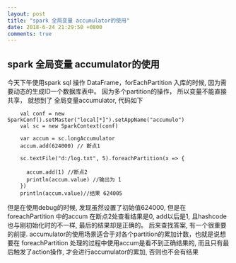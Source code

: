 ```yaml
---
layout: post
title: "spark 全局变量 accumulator的使用"
date: 2018-6-24 21:29:50 +0800
comments: true
---
```


## spark 全局变量 accumulator的使用

今天下午使用spark sql 操作 DataFrame，forEachPartition 入库的时候, 因为需要动态的生成ID一个数据库表中。
因为多个partition的操作， 所以变量不能直接共享， 就想到了 全局变量accumulator, 代码如下
```
    val conf = new SparkConf().setMaster("local[*]").setAppName("accumulo")
    val sc = new SparkContext(conf)

    var accum = sc.longAccumulator
    accum.add(624000) // 断点1

    sc.textFile("d:/log.txt", 5).foreachPartition(x => {

      accum.add(1) //断点2
      println(accum.value) //输出为 1
    })
    println(accum.value)//结果 624005
```

但是在使用debug的时候, 发现虽然设置了初始值624000, 但是在 foreachPartition 中的accum 在断点2处查看结果是0, add以后是1, 且hashcode也与刚初始化时的不一样,
最后的结果却是正确的。
后来查找答案, 有一个很重要的前提. accumulator的使用场景适合于对各个partition的累加计数，也就是说想要在 foreachPartition
处理的过程中使用accum是看不到正确结果的, 而且只有最后触发了action操作, 才会进行accumulator的累加, 否则也不会有结果